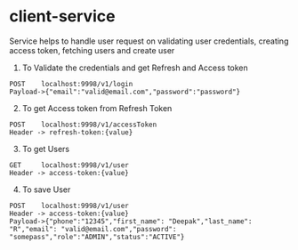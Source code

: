 # client-service
Service helps to handle user request on validating user credentials, creating access token, fetching users and create user

1) To Validate the credentials and get Refresh and Access token
```
POST    localhost:9998/v1/login  
Payload->{"email":"valid@email.com","password":"password"}
```
2) To get Access token from Refresh Token

```
POST    localhost:9998/v1/accessToken                
Header -> refresh-token:{value}
```

3) To get Users 

```
GET     localhost:9998/v1/user                
Header -> access-token:{value}
```

4) To save User

```
POST    localhost:9998/v1/user          
Header -> access-token:{value} 
Payload->{"phone":"12345","first_name": "Deepak","last_name": "R","email": "valid@email.com","password": "somepass","role":"ADMIN","status":"ACTIVE"}
```
